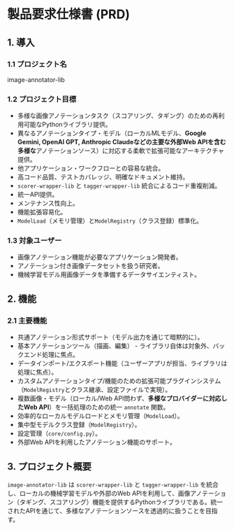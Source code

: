 # 製品要求仕様書 (PRD)

## 1. 導入

### 1.1 プロジェクト名

image-annotator-lib

### 1.2 プロジェクト目標

- 多様な画像アノテーションタスク（スコアリング、タギング）のための再利用可能なPythonライブラリ提供。
- 異なるアノテーションタイプ・モデル（ローカルMLモデル、**Google Gemini, OpenAI GPT, Anthropic Claudeなどの主要な外部Web APIを含む多様な**アノテーションソース）に対応する柔軟で拡張可能なアーキテクチャ提供。
- 他アプリケーション・ワークフローとの容易な統合。
- 高コード品質、テストカバレッジ、明確なドキュメント維持。
- `scorer-wrapper-lib` と `tagger-wrapper-lib` 統合によるコード重複削減。
- 統一API提供。
- メンテナンス性向上。
- 機能拡張容易化。
- `ModelLoad`（メモリ管理）と`ModelRegistry`（クラス登録）標準化。

### 1.3 対象ユーザー

- 画像アノテーション機能が必要なアプリケーション開発者。
- アノテーション付き画像データセットを扱う研究者。
- 機械学習モデル用画像データを準備するデータサイエンティスト。

## 2. 機能

### 2.1 主要機能

- 共通アノテーション形式サポート（モデル出力を通じて暗黙的に）。
- 基本アノテーションツール（描画、編集） - ライブラリ自体は対象外、バックエンド処理に焦点。
- データインポート/エクスポート機能（ユーザーアプリが担当、ライブラリは処理に焦点）。
- カスタムアノテーションタイプ/機能のための拡張可能プラグインシステム（`ModelRegistry`とクラス継承、設定ファイルで実現）。
- 複数画像・モデル（ローカル/Web API問わず、**多様なプロバイダーに対応したWeb API**）を一括処理のための統一 `annotate` 関数。
- 効率的なローカルモデルロードとメモリ管理（`ModelLoad`）。
- 集中型モデルクラス登録（`ModelRegistry`）。
- 設定管理（`core/config.py`）。
- 外部Web APIを利用したアノテーション機能のサポート。

## 3. プロジェクト概要

`image-annotator-lib` は `scorer-wrapper-lib` と `tagger-wrapper-lib` を統合し、ローカルの機械学習モデルや外部のWeb APIを利用して、画像アノテーション（タギング、スコアリング）機能を提供するPythonライブラリである。統一されたAPIを通じて、多様なアノテーションソースを透過的に扱うことを目指す。